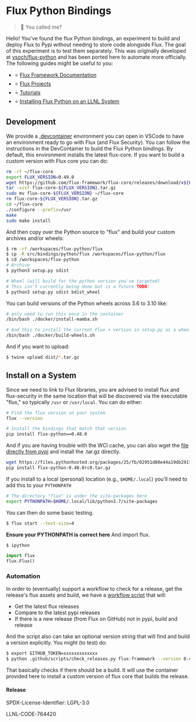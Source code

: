 # Flux Python Bindings

> 🐍️ You called me?

Hello! You've found the flux Python bindings, an experiment to build and deploy
Flux to Pypi without needing to store code alongside Flux. The goal of
this experiment is to test them separately. This was originally developed
at [vsoch/flux-python](https://github.com/vsoch/flux-python) and has 
been ported here to automate more officially. The following guides might be useful
to you:

 - ⭐️ [Flux Framework Documentation](https://flux-framework.readthedocs.io)
 - ⭐️ [Flux Projects](https://flux-framework.org)
 - ⭐️ [Tutorials](https://flux-framework.readthedocs.io/en/latest/tutorials/index.html)
 - ⭐️ [Installing Flux Python on an LLNL System](https://github.com/flux-framework/flux-python/blob/main/LLNL.md) 
 
## Development

We provide a [.devcontainer](https://github.com/flux-framework/flux-python/tree/main/.devcontainer) environment you can open in VSCode
to have an environment ready to go with Flux (and Flux Security). You can follow
the instructions in the DevContainer to build the Flux Python bindings.
By default, this environment installs the latest flux-core.
If you want to build a custom version with Flux core you can do:

```bash
rm -rf ~/flux-core
export FLUX_VERSION=0.49.0
wget https://github.com/flux-framework/flux-core/releases/download/v${FLUX_VERSION}/flux-core-${FLUX_VERSION}.tar.gz
tar -xzvf flux-core-${FLUX_VERSION}.tar.gz
sudo mv flux-core-${FLUX_VERSION} ~/flux-core
rm flux-core-${FLUX_VERSION}.tar.gz
cd ~/flux-core
./configure --prefix=/usr
make
sudo make install
```

And then copy over the Python source to "flux" and build your custom archives and/or wheels:

```bash
$ rm -rf /workspaces/flux-python/flux
$ cp -R src/bindings/python/flux /workspaces/flux-python/flux
$ cd /workspaces/flux-python
# Archive
$ python3 setup.py sdist

# Wheel (will build for the python version you've targeted)
# This isn't currently being done but is a future TODO!
$ python3 setup.py sdist bdist_wheel
```

You can build versions of the Python wheels across 3.6 to 3.10 like:

```bash
# only need to run this once in the container
/bin/bash ./docker/install-mamba.sh

# And this to install the current Flux + version in setup.py as a wheel
/bin/bash ./docker/build-wheels.sh
```

And if you want to upload:

```bash
$ twine upload dist/*.tar.gz
```

## Install on a System

Since we need to link to Flux libraries, you are advised to install flux and flux-security in the same location
that will be discovered via the executable "flux," so typically `/usr` or `/usr/local`. You can do either:

```bash
# Find the flux version on your system
flux --version

# Install the bindings that match that version
pip install flux-python==0.48.0
```
And if you are having trouble with the WCI cache, you can also wget the [file directly from pypi]()
and install the .tar.gz directly.

```bash
wget https://files.pythonhosted.org/packages/25/fb/02951d80e44a19db291f0e7370d4e7d82c0c1b17709a37913881f958dff7/flux-python-0.48.0rc0.tar.gz
pip install flux-python-0.48.0rc0.tar.gz
```

If you install to a local (personal) location (e.g., `$HOME/.local`) you'll need to add this to your `PYTHONPATH`

```bash
# The directory "flux" is under the site-packages here
export PYTHONPATH=$HOME/.local/lib/python3.7/site-packages
```

You can then do some basic testing.

```bash
$ flux start --test-size=4
```

**Ensure your PYTHONPATH is correct here** And import flux.

```bash
$ ipython
```
```python
import flux
flux.Flux()
```

### Automation

In order to (eventually) support a workflow to check for a release, get the release's
flux assets and build, we have a [workflow script](.github/scripts/check_releases.py) that will:

- Get the latest flux releases
- Compare to the latest pypi releases
- If there is a new release (from Flux on GitHub) not in pypi, build and release

And the script also can take an optional version string that will find and build
a version explicitly. You might (to test) do:

```bash
$ export GITHUB_TOKEN=xxxxxxxxxxxxx
$ python .github/scripts/check_releases.py flux-framework --version 0.46.0
```

That basically checks if there should be a build. It will use the container provided
here to install a custom version of flux core that builds the release.

#### Release

SPDX-License-Identifier: LGPL-3.0

LLNL-CODE-764420
